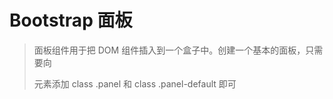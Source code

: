 # Bootstrap 面板
> 面板组件用于把 DOM 组件插入到一个盒子中。创建一个基本的面板，只需要向 <div> 元素添加 class .panel 和 class .panel-default 即可
